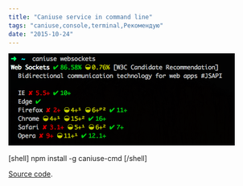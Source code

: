 ```yaml
---
title: "Caniuse service in command line"
tags: "caniuse,console,terminal,Рекомендую"
date: "2015-10-24"
---
```


![caniuse in console](images/Screenshot-2015-10-24-20.37.18.png)

\[shell\] npm install -g caniuse-cmd \[/shell\]

[Source code](https://github.com/sgentle/caniuse-cmd).
